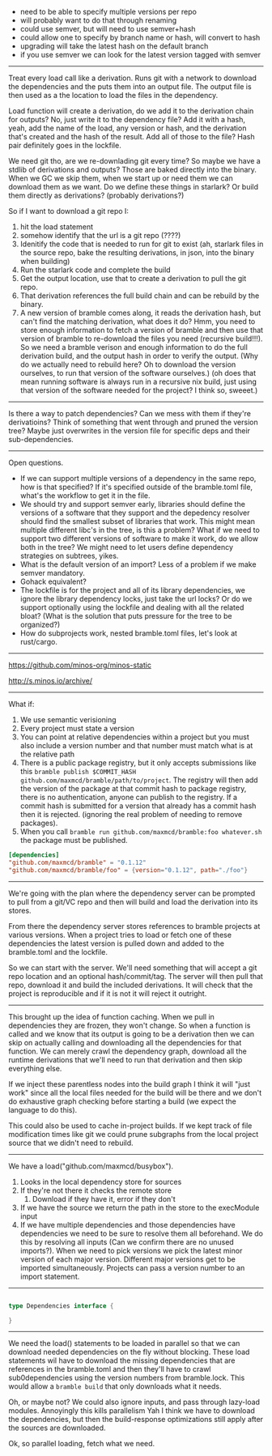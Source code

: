 
- need to be able to specify multiple versions per repo
- will probably want to do that through renaming
- could use semver, but will need to use semver+hash
- could allow one to specify by branch name or hash, will convert to hash
- upgrading will take the latest hash on the default branch
- if you use semver we can look for the latest version tagged with semver

----

Treat every load call like a derivation. Runs git with a network to download the dependencies and the puts them into an output file. The output file is then used as a the location to load the files in the dependency.

Load function will create a derivation, do we add it to the derivation chain for outputs? No, just write it to the dependency file? Add it with a hash, yeah, add the name of the load, any version or hash, and the derivation that's created and the hash of the result. Add all of those to the file? Hash pair definitely goes in the lockfile.

We need git tho, are we re-downlading git every time? So maybe we have a stdlib of derivations and outputs? Those are baked directly into the binary. When we GC we skip them, when we start up or need them we can download them as we want. Do we define these things in starlark? Or build them directly as derivations? (probably derivations?)

So if I want to download a git repo I:
1. hit the load statement
2. somehow identify that the url is a git repo (????)
3. Idenitify the code that is needed to run for git to exist (ah, starlark files in the source repo, bake the resulting derivations, in json, into the binary when building)
4. Run the starlark code and complete the build
5. Get the output location, use that to create a derivation to pull the git repo.
6. That derivation references the full build chain and can be rebuild by the binary.
7. A new version of bramble comes along, it reads the derivation hash, but can't find the matching derivation, what does it do? Hmm, you need to store enough information to fetch a version of bramble and then use that version of bramble to re-download the files you need (recursive build!!!). So we need a bramble verison and enough information to do the full derivation build, and the output hash in order to verify the output. (Why do we actually need to rebuild here? Oh to download the version ourselves, to run that version of the software ourselves.) (oh does that mean running software is always run in a recursive nix build, just using that version of the software needed for the project? I think so, sweeet.)

---

Is there a way to patch dependencies? Can we mess with them if they're derivatioins? Think of something that went through and pruned the version tree?
Maybe just overwrites in the version file for specific deps and their sub-dependencies.

---

Open questions.

- If we can support multiple versions of a dependency in the same repo, how is that specified? If it's specified outside of the bramble.toml file, what's the workflow to get it in the file.
- We should try and support semver early, libraries should define the versions of a software that they support and the depedency resolver should find the smallest subset of libraries that work. This might mean multiple different libc's in the tree, is this a problem? What if we need to support two different versions of software to make it work, do we allow both in the tree? We might need to let users define dependency strategies on subtrees, yikes.
- What is the default version of an import? Less of a problem if we make semver mandatory.
- Gohack equivalent?
- The lockfile is for the project and all of its library dependencies, we ignore the library dependency locks, just take the url locks? Or do we support optionally using the lockfile and dealing with all the related bloat? (What is the solution that puts pressure for the tree to be organized?)
- How do subprojects work, nested bramble.toml files, let's look at rust/cargo.


---

https://github.com/minos-org/minos-static

http://s.minos.io/archive/

---


What if:

1. We use semantic verisioning
2. Every project must state a version
3. You can point at relative dependencies within a project but you must also include a version number and that number must match what is at the relative path
4. There is a public package registry, but it only accepts submissions like this `bramble publish $COMMIT_HASH github.com/maxmcd/bramble/path/to/project`. The registry will then add the version of the package at that commit hash to package registry, there is no authentication, anyone can publish to the registry. If a commit hash is submitted for a version that already has a commit hash then it is rejected. (ignoring the real problem of needing to remove packages).
5. When you call `bramble run github.com/maxmcd/bramble:foo whatever.sh` the package must be published.

```toml
[dependencies]
"github.com/maxmcd/bramble" = "0.1.12"
"github.com/maxmcd/bramble/foo" = {version="0.1.12", path="./foo"}
```


------------------------


We're going with the plan where the dependency server can be prompted to pull from a git/VC repo and then will build and load the derivation into its stores.

From there the dependency server stores references to bramble projects at various versions. When a project tries to load or fetch one of these dependencies the latest version is pulled down and added to the bramble.toml and the lockfile.

So we can start with the server. We'll need something that will accept a git repo location and an optional hash/commit/tag. The server will then pull that repo, download it and build the included derivations. It will check that the project is reproducible and if it is not it will reject it outright.


-------------------

This brought up the idea of function caching. When we pull in dependencies they are frozen, they won't change. So when a function is called and we know that its output is going to be a derivation then we can skip on actually calling and downloading all the dependencies for that function. We can merely crawl the dependency graph, download all the runtime derivations that we'll need to run that derivation and then skip everything else.

If we inject these parentless nodes into the build graph I think it will "just work" since all the local files needed for the build will be there and we don't do exhaustive graph checking before starting a build (we expect the language to do this).

This could also be used to cache in-project builds. If we kept track of file modification times like git we could prune subgraphs from the local project source that we didn't need to rebuild.

---------------

We have a load("github.com/maxmcd/busybox").

1. Looks in the local dependency store for sources
2. If they're not there it checks the remote store
   1. Download if they have it, error if they don't
3. If we have the source we return the path in the store to the execModule input
4. If we have multiple dependencies and those dependencies have dependencies we need to be sure to resolve them all beforehand. We do this by resolving all inputs (Can we confirm there are no unused imports?). When we need to pick versions we pick the latest minor version of each major version. Different major versions get to be imported simultaneously. Projects can pass a version number to an import statement.

---------------------

```go

type Dependencies interface {

}

```


-------------------------


We need the load() statements to be loaded in parallel so that we can download needed dependencies on the fly without blocking. These load statements wil have to download the missing dependencies that are references in the bramble.toml and then they'll have to crawl sub0dependencies using the version numbers from bramble.lock. This would allow a `bramble build` that only downloads what it needs.

Oh, or maybe not? We could also ignore inputs, and pass through lazy-load modules. Annoyingly this kills parallelism Yah I think we have to download the dependencies, but then the build-response optimizations still apply after the sources are downloaded.

Ok, so parallel loading, fetch what we need.
